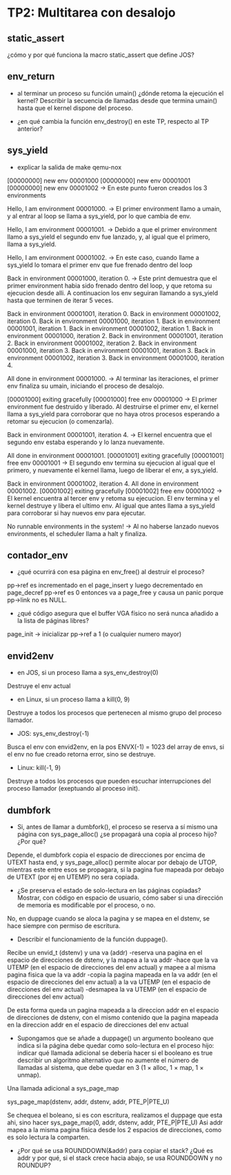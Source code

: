 TP2: Multitarea con desalojo
========================

static_assert
-------------
¿cómo y por qué funciona la macro static_assert que define JOS?


env_return
----------
- al terminar un proceso su función umain() ¿dónde retoma la ejecución el kernel? Describir la secuencia de llamadas desde que termina umain() hasta que el kernel dispone del proceso.


- ¿en qué cambia la función env_destroy() en este TP, respecto al TP anterior?


sys_yield
---------
- explicar la salida de make qemu-nox

[00000000] new env 00001000
[00000000] new env 00001001
[00000000] new env 00001002
-> En este punto fueron creados los 3 environments

Hello, I am environment 00001000.
-> El primer environment llamo a umain, y al entrar al loop se llama a sys_yield, por lo que cambia de env.

Hello, I am environment 00001001.
-> Debido a que el primer environment llamo a sys_yield el segundo env fue lanzado, y, al igual que el primero, llama a sys_yield.

Hello, I am environment 00001002.
-> En este caso, cuando llame a sys_yield lo tomara el primer env que fue frenado dentro del loop

Back in environment 00001000, iteration 0.
-> Este print demuestra que el primer environment habia sido frenado dentro del loop, y que retoma su ejecucion desde alli. 
A continuacion los env seguiran llamando a sys_yield hasta que terminen de iterar 5 veces.

Back in environment 00001001, iteration 0.
Back in environment 00001002, iteration 0.
Back in environment 00001000, iteration 1.
Back in environment 00001001, iteration 1.
Back in environment 00001002, iteration 1.
Back in environment 00001000, iteration 2.
Back in environment 00001001, iteration 2.
Back in environment 00001002, iteration 2.
Back in environment 00001000, iteration 3.
Back in environment 00001001, iteration 3.
Back in environment 00001002, iteration 3.
Back in environment 00001000, iteration 4.

All done in environment 00001000.
-> Al terminar las iteraciones, el primer env finaliza su umain, iniciando el proceso de desalojo.

[00001000] exiting gracefully
[00001000] free env 00001000
-> El primer environment fue destruido y liberado.
Al destruirse el primer env, el kernel llama a sys_yield para corroborar que no haya otros procesos esperando a retomar su ejecucion (o comenzarla).

Back in environment 00001001, iteration 4.
-> El kernel encuentra que el segundo env estaba esperando y lo lanza nuevamente.

All done in environment 00001001.
[00001001] exiting gracefully
[00001001] free env 00001001
-> El segundo env termina su ejecucion al igual que el primero, y nuevamente el kernel llama, luego de liberar el env, a sys_yield.

Back in environment 00001002, iteration 4.
All done in environment 00001002.
[00001002] exiting gracefully
[00001002] free env 00001002
-> El kernel encuentra al tercer env y retoma su ejecucion.
El env termina y el kernel destruye y libera el ultimo env.
Al igual que antes llama a sys_yield para corroborar si hay nuevos env para ejecutar.

No runnable environments in the system!
-> Al no haberse lanzado nuevos environments, el scheduler llama a halt y finaliza.


contador_env
------------
- ¿qué ocurrirá con esa página en env_free() al destruir el proceso?

pp->ref es incrementado en el page_insert y luego decrementado en page_decref
pp->ref es 0 entonces va a page_free y causa un panic porque pp->link no es NULL.

- ¿qué código asegura que el buffer VGA físico no será nunca añadido a la lista de páginas libres?

page_init -> inicializar pp->ref a 1 (o cualquier numero mayor)


envid2env
---------
- en JOS, si un proceso llama a sys_env_destroy(0)

Destruye el env actual

- en Linux, si un proceso llama a kill(0, 9)

Destruye a todos los procesos que pertenecen al mismo grupo del proceso llamador.

- JOS: sys_env_destroy(-1)

Busca el env con envid2env, en la pos ENVX(-1) = 1023 del array de envs, si el env no fue creado retorna error, sino se destruye.

- Linux: kill(-1, 9)

Destruye a todos los procesos que pueden escuchar interrupciones del proceso llamador (exeptuando al proceso init).


dumbfork
---------
- Si, antes de llamar a dumbfork(), el proceso se reserva a sí mismo una página con sys_page_alloc() ¿se propagará una copia al proceso hijo? ¿Por qué?

Depende, el dumbfork copia el espacio de direcciones por encima de UTEXT hasta end, y sys_page_alloc() permite alocar por debajo de UTOP, mientras este entre esos se propagara, si la pagina fue mapeada por debajo de UTEXT (por ej en UTEMP) no sera copiada.

- ¿Se preserva el estado de solo-lectura en las páginas copiadas? Mostrar, con código en espacio de usuario, cómo saber si una dirección de memoria es modificable por el proceso, o no.

No, en duppage cuando se aloca la pagina y se mapea en el dstenv, se hace siempre con permiso de escritura.

- Describir el funcionamiento de la función duppage().

Recibe un envid_t (dstenv) y una va (addr)
-reserva una pagina en el espacio de direcciones de dstenv, y la mapea a la va addr
-hace que la va UTEMP (en el espacio de direcciones del env actual) y mapee a al misma pagina fisica que la va addr
-copia la pagina mapeada en la va addr (en el espacio de direcciones del env actual) a la va UTEMP (en el espacio de direcciones del env actual)
-desmapea la va UTEMP (en el espacio de direcciones del env actual)

De esta forma queda un pagina mapeada a la direccion addr en el espacio de direcciones de dstenv, con el mismo contenido que la pagina mapeada en la direccion addr en el espacio de direcciones del env actual


- Supongamos que se añade a duppage() un argumento booleano que indica si la página debe quedar como solo-lectura en el proceso hijo:
indicar qué llamada adicional se debería hacer si el booleano es true
describir un algoritmo alternativo que no aumente el número de llamadas al sistema, que debe quedar en 3 (1 × alloc, 1 × map, 1 × unmap).
   
Una llamada adicional a sys_page_map

sys_page_map(dstenv, addr, dstenv, addr, PTE_P|PTE_U) 

Se chequea el boleano, si es con escritura, realizamos el duppage que esta ahi, sino hacer sys_page_map(0, addr, dstenv, addr, PTE_P|PTE_U) 
Asi addr mapea a la misma pagina fisica desde los 2 espacios de direcciones, como es solo lectura la comparten.


- ¿Por qué se usa ROUNDDOWN(&addr) para copiar el stack? ¿Qué es addr y por qué, si el stack crece hacia abajo, se usa ROUNDDOWN y no ROUNDUP?



